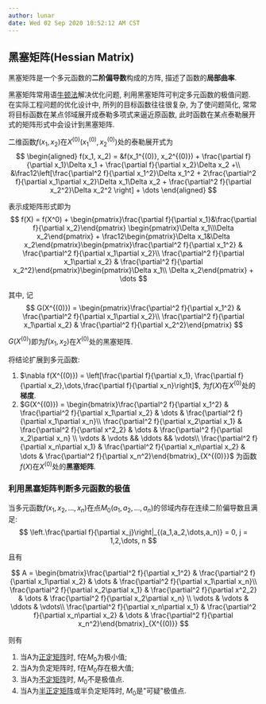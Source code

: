 ```yaml
---
author: lunar
date: Wed 02 Sep 2020 10:52:12 AM CST
---
```


## 黑塞矩阵(Hessian Matrix)

黑塞矩阵是一个多元函数的**二阶偏导数**构成的方阵, 描述了函数的**局部曲率**.

黑塞矩阵常用语[牛顿法](non_linear_programming.md)解决优化问题, 利用黑塞矩阵可判定多元函数的极值问题. 在实际工程问题的优化设计中, 所列的目标函数往往很复杂, 为了使问题简化, 常常将目标函数在某点邻域展开成泰勒多项式来逼近原函数, 此时函数在某点泰勒展开式的矩阵形式中会设计到黑塞矩阵.

二维函数$f(x_1, x_2)$在$X^{(0)}(x_1^{(0)}, x_2^{(0)})$处的泰勒展开式为
$$
\begin{aligned}
f(x_1, x_2) = &f(x_1^{(0)}, x_2^{(0)}) + \frac{\partial f}{\partial x_1}\Delta x_1 + \frac{\partial f}{\partial x_2}\Delta x_2 +\\ &\frac12\left[\frac{\partial^2 f}{\partial x_1^2}\Delta x_1^2 + 2\frac{\partial^2 f}{\partial x_1\partial x_2}\Delta x_1\Delta x_2 + \frac{\partial^2 f}{\partial x_2^2}\Delta x_2^2 \right] + \dots
\end{aligned}
$$

表示成矩阵形式即为
$$
f(X) = f(X^0) + \begin{pmatrix}\frac{\partial f}{\partial x_1}&\frac{\partial f}{\partial x_2}\end{pmatrix} \begin{pmatrix}\Delta x_1\\\Delta x_2\end{pmatrix} + \frac12\begin{pmatrix}\Delta x_1&\Delta x_2\end{pmatrix}\begin{pmatrix}\frac{\partial^2 f}{\partial x_1^2} & \frac{\partial^2 f}{\partial x_1\partial x_2}\\ \frac{\partial^2 f}{\partial x_1\partial x_2} & \frac{\partial^2 f}{\partial x_2^2}\end{pmatrix}\begin{pmatrix}\Delta x_1\\ \Delta x_2\end{pmatrix} + \dots
$$

其中, 记
$$
G(X^{(0)}) = \begin{pmatrix}\frac{\partial^2 f}{\partial x_1^2} & \frac{\partial^2    f}{\partial x_1\partial x_2}\\ \frac{\partial^2 f}{\partial x_1\partial x_2} & \frac{\partial^2 f}{\partial x_2^2}\end{pmatrix}
$$

$G(X^{(0)})$即为$f(x_1,x_2)$在$X^{(0)}$处的黑塞矩阵.

将结论扩展到多元函数:
1. $\nabla f(X^{(0)}) = \left[\frac{\partial f}{\partial x_1}, \frac{\partial f}{\partial x_2},\dots,\frac{\partial f}{\partial x_n}\right]$, 为$f(X)$在$X^{(0)}$处的**梯度**.
2. $G(X^{(0)}) = \begin{bmatrix}\frac{\partial^2 f}{\partial x_1^2} & \frac{\partial^2 f}{\partial x_1\partial x_2} & \dots & \frac{\partial^2 f}{\partial x_1\partial x_n}\\ \frac{\partial^2 f}{\partial x_2\partial x_1} & \frac{\partial^2 f}{\partial x^2_2} & \dots & \frac{\partial^2 f}{\partial x_2\partial x_n} \\ \vdots & \vdots && \ddots && \vdots\\ \frac{\partial^2 f}{\partial x_n\partial x_1} & \frac{\partial^2 f}{\partial x_n\partial x_2} & \dots & \frac{\partial^2 f}{\partial x_n^2}\end{bmatrix}_{X^{(0)}}$ 为函数$f(X)$在$X^{(0)}$处的**黑塞矩阵**.

### 利用黑塞矩阵判断多元函数的极值

当多元函数$f(x_1, x_2, \dots, x_n)$在点$M_0(a_1, a_2, \dots, a_n)$的邻域内存在连续二阶偏导数且满足:
$$
\left.\frac{\partial f}{\partial x_j}\right|_{(a_1,a_2,\dots,a_n)} = 0, j = 1,2,\dots, n
$$

且有

$$
A = \begin{bmatrix}\frac{\partial^2 f}{\partial x_1^2} & \frac{\partial^2 f}{\partial x_1\partial x_2} & \dots & \frac{\partial^2 f}{\partial x_1\partial x_n}\\ \frac{\partial^2 f}{\partial x_2\partial x_1} & \frac{\partial^2 f}{\partial x^2_2} & \dots & \frac{\partial^2 f}{\partial x_2\partial x_n} \\ \vdots & \vdots & \ddots & \vdots\\ \frac{\partial^2 f}{\partial x_n\partial x_1} & \frac{\partial^2 f}{\partial x_n\partial x_2} & \dots & \frac{\partial^2 f}{\partial x_n^2}\end{bmatrix}_{X^{(0)}}
$$

则有
1. 当A为[正定矩阵](positive_definite_matrix.md)时, f在$M_0$为极小值;
2. 当A为负定矩阵时, f在$M_0$存在极大值;
3. 当A为[不定矩阵](https://baike.baidu.com/item/%E4%B8%8D%E5%AE%9A%E7%9F%A9%E9%98%B5)时, $M_0$不是极值点.
4. 当A为[半正定矩阵](https://baike.baidu.com/item/%E5%8D%8A%E6%AD%A3%E5%AE%9A%E7%9F%A9%E9%98%B5)或半负定矩阵时, $M_0$是"可疑"极值点.


